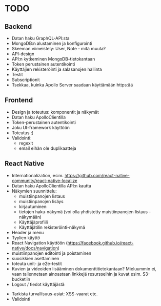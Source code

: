 # TODO

## Backend

- Datan haku GraphQL-API:sta
- MongoDB:n alustaminen ja konfigurointi
- Skeeman viimeistely: User, Note - mitä muuta?
- API-design
- API:n kytkeminen MongoDB-tietokantaan
- Token perustainen autentikointi
- Käyttäjien rekisteröinti ja salasanojen hallinta
- Testit
- Subscriptionit
- Tsekkaa, kuinka Apollo Server saadaan käyttämään https:ää

## Frontend

- Design ja toteutus: komponentit ja näkymät
- Datan haku ApolloClientilla
- Token-perustainen autentikointi
- Joku UI-framework käyttöön
- Toteutus :)
- Validointi:
  - regexit
  - email eihän ole duplikaatteja

## React Native

- Internationalization, esim. https://github.com/react-native-community/react-native-localize
- Datan haku ApolloClientilla API:n kautta
- Näkymien suunnittelu:
  - muistiinpanojen listaus
  - muistiinpanojen lisäys
  - kirjautuminen
  - tietojen haku-näkymä (voi olla yhdistetty muistiinpanojen listaus -näkymään)
  - Käyttäjäprofiili
  - Käyttäjätilin rekisteröinti-näkymä
- Header ja menu
- Tyylien käyttö
- React Navigation käyttöön (https://facebook.github.io/react-native/docs/navigation)
- muistiinpanojen editointi ja poistaminen
- suosikkien asettaminen
- toteuta unit- ja e2e-testit
- Kuvien ja videoiden lisääminen dokumenttitietokantaan? Mieluummin ei, vaan tallennetaan ainoastaan linkkejä resursseihin ja kuvat esim. S3-bucketiin
- Logout / tiedot käyttäjästä

* Tarkista turvallisuus-asiat: XSS-vaarat etc.
* Validointi
